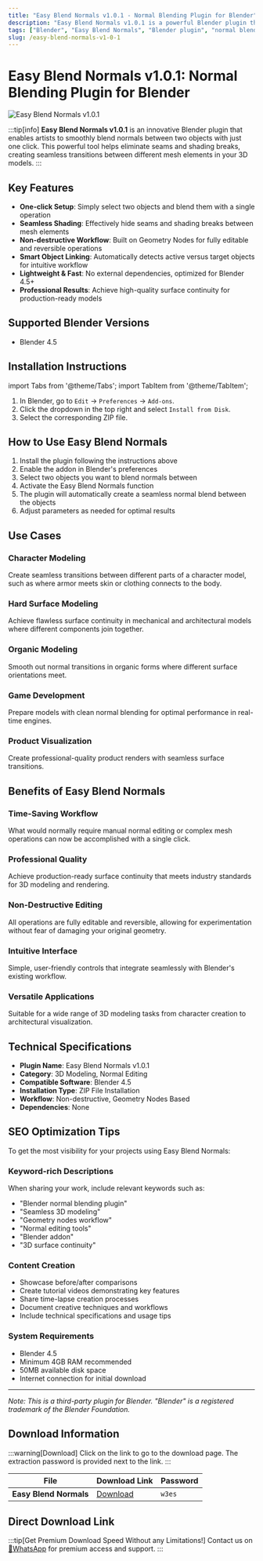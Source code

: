 ```yaml
---
title: "Easy Blend Normals v1.0.1 - Normal Blending Plugin for Blender"
description: "Easy Blend Normals v1.0.1 is a powerful Blender plugin that allows you to smoothly blend normals between two objects with just one click. Achieve seamless shading by hiding seams and shading breaks."
tags: ["Blender", "Easy Blend Normals", "Blender plugin", "normal blending", "seamless shading", "geometry nodes", "3D modeling", "Blender 4.5"]
slug: /easy-blend-normals-v1-0-1
---
```

<!--Above is frontmatter Part-generate depend on content meet Google Seo, you need to balance automation efficiency with Google’s core ranking factors—especially E-E-A-T (Experience, Expertise, Authoritativeness, Trustworthiness), -->

<!--First Part-This is Title -->
# Easy Blend Normals v1.0.1: Normal Blending Plugin for Blender

<!--Second Part-This is First Banner -->
![Easy Blend Normals v1.0.1](https://www.gfxcamp.com/wp-content/uploads/2025/08/Easy-Blend-Normals.jpg)

:::tip[info]
**Easy Blend Normals v1.0.1** is an innovative Blender plugin that enables artists to smoothly blend normals between two objects with just one click. This powerful tool helps eliminate seams and shading breaks, creating seamless transitions between different mesh elements in your 3D models.
:::

## Key Features

- **One-click Setup**: Simply select two objects and blend them with a single operation
- **Seamless Shading**: Effectively hide seams and shading breaks between mesh elements
- **Non-destructive Workflow**: Built on Geometry Nodes for fully editable and reversible operations
- **Smart Object Linking**: Automatically detects active versus target objects for intuitive workflow
- **Lightweight & Fast**: No external dependencies, optimized for Blender 4.5+
- **Professional Results**: Achieve high-quality surface continuity for production-ready models

## Supported Blender Versions

- Blender 4.5

## Installation Instructions

import Tabs from '@theme/Tabs';
import TabItem from '@theme/TabItem';

<Tabs>
  <TabItem value="blender-4.5" label="Blender 4.5" default>
    <ol>
      <li>In Blender, go to <code>Edit</code> → <code>Preferences</code> → <code>Add-ons</code>.</li>
      <li>Click the dropdown in the top right and select <code>Install from Disk</code>.</li>
      <li>Select the corresponding ZIP file.</li>
    </ol>
  </TabItem>
</Tabs>

## How to Use Easy Blend Normals

1. Install the plugin following the instructions above
2. Enable the addon in Blender's preferences
3. Select two objects you want to blend normals between
4. Activate the Easy Blend Normals function
5. The plugin will automatically create a seamless normal blend between the objects
6. Adjust parameters as needed for optimal results

## Use Cases

### Character Modeling
Create seamless transitions between different parts of a character model, such as where armor meets skin or clothing connects to the body.

### Hard Surface Modeling
Achieve flawless surface continuity in mechanical and architectural models where different components join together.

### Organic Modeling
Smooth out normal transitions in organic forms where different surface orientations meet.

### Game Development
Prepare models with clean normal blending for optimal performance in real-time engines.

### Product Visualization
Create professional-quality product renders with seamless surface transitions.

## Benefits of Easy Blend Normals

### Time-Saving Workflow
What would normally require manual normal editing or complex mesh operations can now be accomplished with a single click.

### Professional Quality
Achieve production-ready surface continuity that meets industry standards for 3D modeling and rendering.

### Non-Destructive Editing
All operations are fully editable and reversible, allowing for experimentation without fear of damaging your original geometry.

### Intuitive Interface
Simple, user-friendly controls that integrate seamlessly with Blender's existing workflow.

### Versatile Applications
Suitable for a wide range of 3D modeling tasks from character creation to architectural visualization.

## Technical Specifications

- **Plugin Name**: Easy Blend Normals v1.0.1
- **Category**: 3D Modeling, Normal Editing
- **Compatible Software**: Blender 4.5
- **Installation Type**: ZIP File Installation
- **Workflow**: Non-destructive, Geometry Nodes Based
- **Dependencies**: None

## SEO Optimization Tips

To get the most visibility for your projects using Easy Blend Normals:

### Keyword-rich Descriptions
When sharing your work, include relevant keywords such as:
- "Blender normal blending plugin"
- "Seamless 3D modeling"
- "Geometry nodes workflow"
- "Normal editing tools"
- "Blender addon"
- "3D surface continuity"

### Content Creation
- Showcase before/after comparisons
- Create tutorial videos demonstrating key features
- Share time-lapse creation processes
- Document creative techniques and workflows
- Include technical specifications and usage tips



### System Requirements
- Blender 4.5
- Minimum 4GB RAM recommended
- 50MB available disk space
- Internet connection for initial download

---

*Note: This is a third-party plugin for Blender. "Blender" is a registered trademark of the Blender Foundation.*

<!-- The Last Part-Download -->
## Download Information

:::warning[Download]
Click on the link to go to the download page. The extraction password is provided next to the link.
:::

| File                     | Download Link                                                           | Password |
| ------------------------ | ----------------------------------------------------------------------- | -------- |
| **Easy Blend Normals**   | [Download](https://pan.baidu.com/s/1hdbvmrsNTaYX21ex5y2NwA?pwd=w3es)    | `w3es`   |

## Direct Download Link
:::tip[Get Premium Download Speed Without any Limitations!]
Contact us on [💬WhatsApp](https://wa.me/+8613237610083) for premium  access and support.
:::